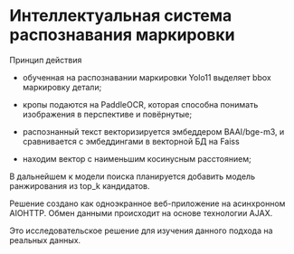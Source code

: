 # Интеллектуальная система распознавания маркировки

Принцип действия

- обученная на распознавании маркировки Yolo11 выделяет bbox маркировку детали;

- кропы подаются на PaddleOCR, которая способна понимать изображения в перспективе и повёрнутые;

- распознанный текст векторизируется эмбеддером BAAI/bge-m3, и сравнивается с эмбеддингами в векторной БД на Faiss

- находим вектор с наименьшим косинусным расстоянием;

В дальнейшем к модели поиска планируется добавить модель ранжирования из top_k кандидатов.

Решение создано как  одноэкранное веб-приложение на асинхронном AIOHTTP. Обмен данными происходит на основе технологии AJAX.

Это исследовательское решение для изучения данного подхода на реальных данных.
